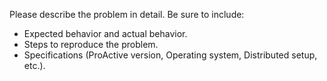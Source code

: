 Please describe the problem in detail. Be sure to include:

- Expected behavior and actual behavior.
- Steps to reproduce the problem.
- Specifications (ProActive version, Operating system, Distributed setup, etc.).
